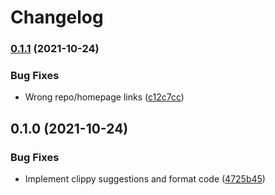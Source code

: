 # Changelog

### [0.1.1](https://www.github.com/jmagnusson/netsuite-rs/compare/v0.1.0...v0.1.1) (2021-10-24)


### Bug Fixes

* Wrong repo/homepage links ([c12c7cc](https://www.github.com/jmagnusson/netsuite-rs/commit/c12c7ccd81202d055d0c2bbb9eac49b7841bd1b9))

## 0.1.0 (2021-10-24)


### Bug Fixes

* Implement clippy suggestions and format code ([4725b45](https://www.github.com/jmagnusson/netsuite-rs/commit/4725b45c56751756a3ac982bfe99be112dae6b6d))
